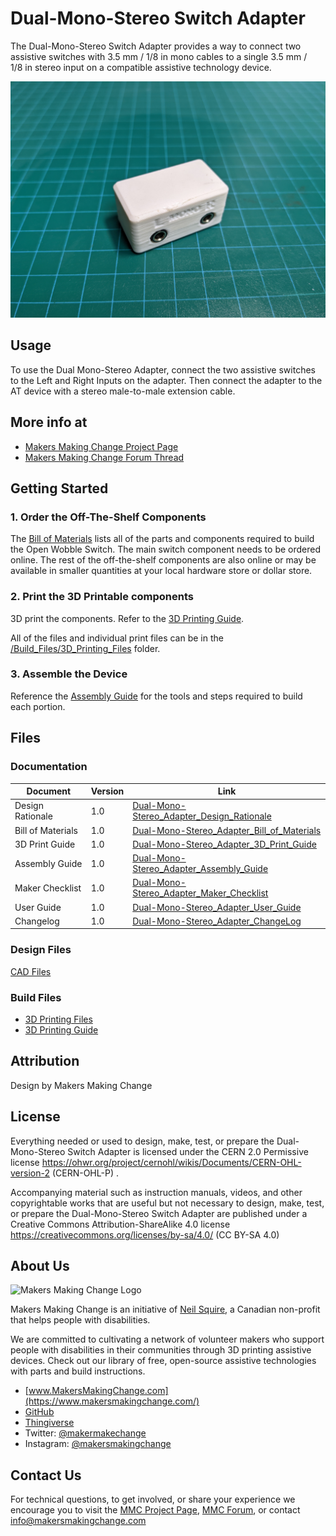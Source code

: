 # Dual-Mono-Stereo Switch Adapter
The Dual-Mono-Stereo Switch Adapter provides a way to connect two assistive switches with 3.5 mm / 1/8 in mono cables to a single 3.5 mm / 1/8 in stereo input on a compatible assistive technology device. 

![Device Name](Photos/DualMono-Stereo_Adapter_Input.jpg)

## Usage 
To use the Dual Mono-Stereo Adapter, connect the two assistive switches to the Left and Right Inputs on the adapter. Then connect the adapter to the AT device with a stereo male-to-male extension cable.


## More info at
- [Makers Making Change Project Page](https://makersmakingchange.com/project/dual-mono-stereo-adapter/)
- [Makers Making Change Forum Thread](https://makersmakingchange.com/forum/topic/stereo-mono-adapter/)


## Getting Started

### 1. Order the Off-The-Shelf Components

The [Bill of Materials](/Documentation/Dual-Mono-Stereo_Adapter_BOM_v1.0.csv) lists all of the parts and components required to build the Open Wobble Switch. The main switch component needs to be ordered online. The rest of the off-the-shelf components are also online or may be available in smaller quantities at your local hardware store or dollar store.


### 2. Print the 3D Printable components

3D print the components. Refer to the [3D Printing Guide](/Documentation/Dual-Mono-Stereo_Adapter_3D_Print_Guide_v1.0.pdf).

All of the files and individual print files can be in the [/Build_Files/3D_Printing_Files](/Build_Files/3D_Printing_Files/) folder.

### 3. Assemble the Device

Reference the [Assembly Guide](/Documentation/Dual-Mono-Stereo_Adapter_Assembly_Guide_v1.0.pdf) for the tools and steps required to build each portion.

## Files
### Documentation
| Document             | Version | Link |
|----------------------|---------|------|
| Design Rationale     | 1.0     | [Dual-Mono-Stereo_Adapter_Design_Rationale](/Documentation/Dual-Mono-Stereo_Adapter_Design_Rationale_v1.0.pdf)     |
| Bill of Materials    | 1.0     | [Dual-Mono-Stereo_Adapter_Bill_of_Materials](/Documentation/Dual-Mono-Stereo_Adapter_BOM_v1.0.csv)     |
| 3D Print Guide       | 1.0     | [Dual-Mono-Stereo_Adapter_3D_Print_Guide](/Documentation/Dual-Mono-Stereo_Adapter_3D_Print_Guide_v1.0.pdf)     |
| Assembly Guide       | 1.0     | [Dual-Mono-Stereo_Adapter_Assembly_Guide](/Documentation/Dual-Mono-Stereo_Adapter_Assembly_Guide_v1.0.pdf)     |
| Maker Checklist      | 1.0     | [Dual-Mono-Stereo_Adapter_Maker_Checklist](/Documentation/Dual-Mono-Stereo_Adapter_Maker_Checklist_v1.0.pdf)     |
| User Guide           | 1.0     | [Dual-Mono-Stereo_Adapter_User_Guide](/Documentation/Dual-Mono-Stereo_Adapter_User_Guide_v1.0.pdf)    |
| Changelog            | 1.0     | [Dual-Mono-Stereo_Adapter_ChangeLog](/Documentation/Dual-Mono-Stereo_Adapter_ChangeLog_v1.0.pdf)     |

### Design Files
[CAD Files](/Design_Files)

### Build Files
 - [3D Printing Files](/Build_Files/3D_Printing_Files)
 - [3D Printing Guide](/Documentation/Dual-Mono-Stereo_Adapter_3D_Print_Guide_v1.0.pdf)

## Attribution
Design by Makers Making Change



## License
Everything needed or used to design, make, test, or prepare the Dual-Mono-Stereo Switch Adapter is licensed under the CERN 2.0 Permissive license https://ohwr.org/project/cernohl/wikis/Documents/CERN-OHL-version-2 (CERN-OHL-P) .

Accompanying material such as instruction manuals, videos, and other copyrightable works that are useful but not necessary to design, make, test, or prepare the Dual-Mono-Stereo Switch Adapter are published under a Creative Commons Attribution-ShareAlike 4.0 license https://creativecommons.org/licenses/by-sa/4.0/ (CC BY-SA 4.0)




## About Us
<img src="https://www.makersmakingchange.com/wp-content/uploads/logo/mmc_logo.svg" width="500" alt="Makers Making Change Logo">

Makers Making Change is an initiative of [Neil Squire](https://www.neilsquire.ca/), a Canadian non-profit that helps people with disabilities.

We are committed to cultivating a network of volunteer makers who support people with disabilities in their communities through 3D printing assistive devices. Check out our library of free, open-source assistive technologies with parts and build instructions.

 - [www.MakersMakingChange.com](https://www.makersmakingchange.com/)
 - [GitHub](https://github.com/makersmakingchange)
 - [Thingiverse](https://www.thingiverse.com/makersmakingchange/about)
 - Twitter: [@makermakechange](https://twitter.com/makermakechange)
 - Instagram: [@makersmakingchange](https://www.instagram.com/makersmakingchange)

## Contact Us

For technical questions, to get involved, or share your experience we encourage you to visit the [MMC Project Page]( https://www.makersmakingchange.com/project), [MMC Forum](https://makersmakingchange.com/forum), or contact info@makersmakingchange.com
